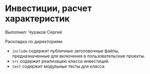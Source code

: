 #  Инвестиции, расчет характеристик

Выполнил: Чураков Сергей

Раскладка по директориям:
- `include` содержит публичные заголовочные файлы, предназначенные для включения в пользовательские проекты.
- `src` содержит реализацию класса инвестиций.
- `test` содержит модульные тесты для класса.